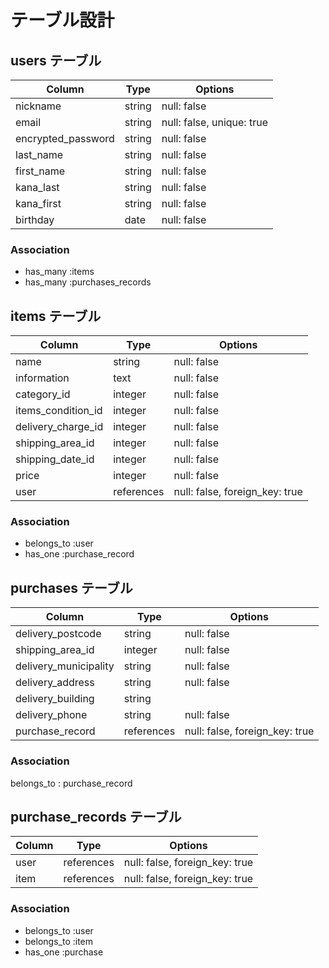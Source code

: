 # テーブル設計

## users テーブル

| Column              | Type     | Options                   |
| --------            | ------   | -----------               |
| nickname            | string   | null: false               |
| email               | string   | null: false, unique: true |
| encrypted_password  | string   | null: false               |
| last_name           | string   | null: false               |
| first_name          | string   | null: false               |
| kana_last           | string   | null: false               |
| kana_first          | string   | null: false               |
| birthday            | date     | null: false               |

### Association

- has_many :items
- has_many :purchases_records

## items テーブル

| Column               | Type       | Options                        |
| ------               | ---------- | ------------------------------ |
| name                 | string     | null: false                    |
| information          | text       | null: false                    |
| category_id          | integer    | null: false                    |
| items_condition_id   | integer    | null: false                    |
| delivery_charge_id   | integer    | null: false                    |
| shipping_area_id     | integer    | null: false                    |
| shipping_date_id     | integer    | null: false                    |
| price                | integer    | null: false                    |
| user                 | references | null: false, foreign_key: true |

### Association

- belongs_to :user
- has_one :purchase_record

## purchases テーブル

| Column                  | Type       | Options                        |
| ------                  | ---------- | ------------------------------ |
| delivery_postcode       | string     | null: false                    |
| shipping_area_id        | integer    | null: false                    |
| delivery_municipality   | string     | null: false                    |
| delivery_address        | string     | null: false                    |
| delivery_building       | string     |                                |
| delivery_phone          | string     | null: false                    |
| purchase_record         | references | null: false, foreign_key: true |

### Association

belongs_to : purchase_record

## purchase_records テーブル

| Column                | Type       | Options                        |
| ------                | ---------- | ------------------------------ |
| user                  | references | null: false, foreign_key: true |
| item                  | references | null: false, foreign_key: true |

### Association

- belongs_to :user
- belongs_to :item
- has_one :purchase
